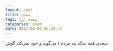 ```yaml
---
layout: post
title: سعدی
tags: سعدی غزل
categories: poem
date: 2022-06-06 06:34:43
---
```


سعدی همه ساله پند مردم / می‌گوید و خود نمی‌کند گوش
